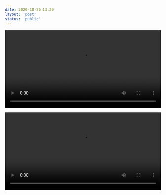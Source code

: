 ```yaml
---
date: 2020-10-25 13:20
layout: 'post'
status: 'public'
---
```

<video width="100%" controls="controls" autoplay="autoplay"><source src="https://github.com/elmace/cited_video/raw/master/video/Wellington%20Vacation%20Travel%20Guide%20%7C%20Expedia.mp4"></video>

<video width="100%" controls="controls" autoplay="autoplay"><source src="https://youtu.be/9jDKJr0n8ic"></video>